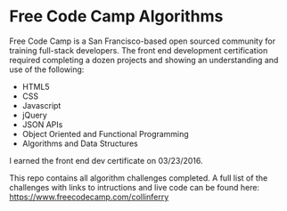 # Free Code Camp Algorithms

Free Code Camp is a San Francisco-based open sourced community for training full-stack developers. The front end development certification required completing a dozen projects and showing an understanding and use of the following:

- HTML5
- CSS
- Javascript
- jQuery
- JSON APIs
- Object Oriented and Functional Programming
- Algorithms and Data Structures

I earned the front end dev certificate on 03/23/2016.

This repo contains all algorithm challenges completed. A full list of the challenges with links to intructions and live code can be found here: https://www.freecodecamp.com/collinferry

